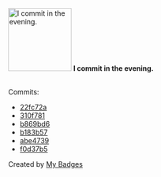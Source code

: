 <img src="https://my-badges.github.io/my-badges/evening-commits.png" alt="I commit in the evening." title="I commit in the evening." width="128">
<strong>I commit in the evening.</strong>
<br><br>

Commits:

- <a href="https://github.com/VatsalSy/Asymmetries-in-coalescence/commit/22fc72ab62537a8f9ebf56e61df3ef15eeb04b2f">22fc72a</a>
- <a href="https://github.com/VatsalSy/filamentsVE/commit/310f781f0429d2163b8e96cb762d8925a61a62a0">310f781</a>
- <a href="https://github.com/VatsalSy/filamentsVE/commit/b869bd6b12e9efac36156b3475c4df8f0a3482e0">b869bd6</a>
- <a href="https://github.com/VatsalSy/filamentsVE/commit/b183b573edf4e1e5b156e532d70761e5eb18583c">b183b57</a>
- <a href="https://github.com/VatsalSy/filamentsVE/commit/abe47390ca89af74f8abf773a2093a44c6f8ce9b">abe4739</a>
- <a href="https://github.com/VatsalSy/filamentsVE/commit/f0d37b5cb9cbdcbc035541d03781c2b50884d798">f0d37b5</a>


Created by <a href="https://github.com/my-badges/my-badges">My Badges</a>